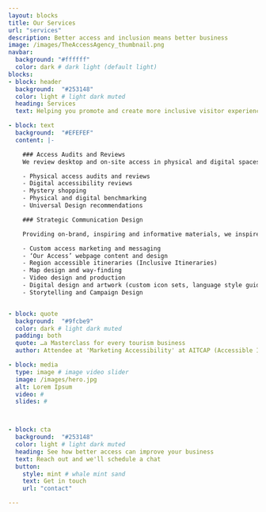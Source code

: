 ```yaml
---
layout: blocks
title: Our Services
url: "services"
description: Better access and inclusion means better business
image: /images/TheAccessAgency_thumbnail.png
navbar:
  background: "#ffffff"
  color: dark # dark light (default light)
blocks:
- block: header
  background:  "#253148"
  color: light # light dark muted
  heading: Services
  text: Helping you promote and create more inclusive visitor experiences.

- block: text
  background:  "#EFEFEF"
  content: |-

    ### Access Audits and Reviews
    We review desktop and on-site access in physical and digital spaces. Understanding existing circumstances allows for quick wins, a broader overview and the roadmap to more inclusive experiences.

    - Physical access audits and reviews
    - Digital accessibility reviews
    - Mystery shopping
    - Physical and digital benchmarking
    - Universal Design recommendations

    ### Strategic Communication Design

    Providing on-brand, inspiring and informative materials, we inspire better visitation. Aligning expectations, enhancing good-will and

    - Custom access marketing and messaging
    - ‘Our Access’ webpage content and design
    - Region accessible itineraries (Inclusive Itineraries)
    - Map design and way-finding
    - Video design and production
    - Digital design and artwork (custom icon sets, language style guides, )
    - Storytelling and Campaign Design


- block: quote
  background:  "#9fcbe9"
  color: dark # light dark muted
  padding: both
  quote: …a Masterclass for every tourism business
  author: Attendee at 'Marketing Accessibility' at AITCAP (Accessible Inclusive Conference)

- block: media
  type: image # image video slider
  image: /images/hero.jpg
  alt: Lorem Ipsum
  video: #
  slides: #



- block: cta
  background:  "#253148"
  color: light # light dark muted
  heading: See how better access can improve your business
  text: Reach out and we'll schedule a chat
  button:
    style: mint # whale mint sand
    text: Get in touch
    url: "contact"

---
```

